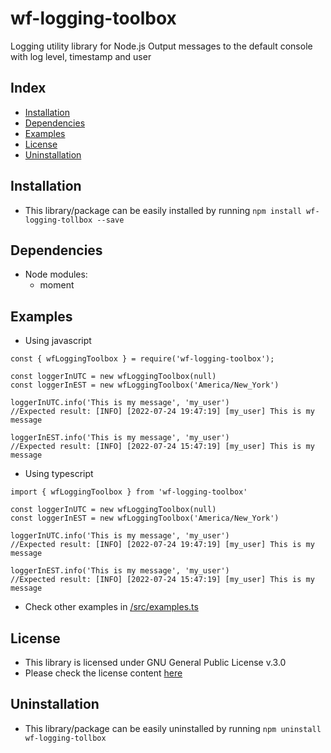 # wf-logging-toolbox
Logging utility library for Node.js
Output messages to the default console with log level, timestamp and user

## Index
* [Installation](#installation)
* [Dependencies](#dependencies)
* [Examples](#examples)
* [License](#license)
* [Uninstallation](#uninstallation)

## Installation
* This library/package can be easily installed by running
```npm install wf-logging-tollbox --save```

## Dependencies
* Node modules:
  * moment

## Examples
* Using javascript
```
const { wfLoggingToolbox } = require('wf-logging-toolbox');

const loggerInUTC = new wfLoggingToolbox(null)
const loggerInEST = new wfLoggingToolbox('America/New_York')

loggerInUTC.info('This is my message', 'my_user')
//Expected result: [INFO] [2022-07-24 19:47:19] [my_user] This is my message

loggerInEST.info('This is my message', 'my_user')
//Expected result: [INFO] [2022-07-24 15:47:19] [my_user] This is my message
```

* Using typescript
```
import { wfLoggingToolbox } from 'wf-logging-toolbox'

const loggerInUTC = new wfLoggingToolbox(null)
const loggerInEST = new wfLoggingToolbox('America/New_York')

loggerInUTC.info('This is my message', 'my_user')
//Expected result: [INFO] [2022-07-24 19:47:19] [my_user] This is my message

loggerInEST.info('This is my message', 'my_user')
//Expected result: [INFO] [2022-07-24 15:47:19] [my_user] This is my message
```
* Check other examples in [/src/examples.ts](https://github.com/LeonardoNevesDuarte/wf-logging-toolbox/blob/main/src/examples.ts)

## License
* This library is licensed under GNU General Public License v.3.0
* Please check the license content [here](https://github.com/LeonardoNevesDuarte/wf-logging-toolbox/blob/main/LICENSE)

## Uninstallation
* This library/package can be easily uninstalled by running
```npm uninstall wf-logging-tollbox```

